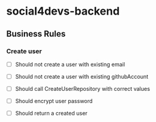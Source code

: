 # social4devs-backend

## Business Rules

### Create user
- [ ] Should not create a user with existing email
- [ ] Should not create a user with existing githubAccount
- [ ] Should call CreateUserRepository with correct values
- [ ] Should encrypt user password
- [ ] Should return a created user
 